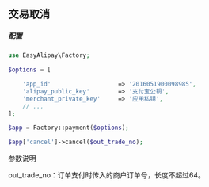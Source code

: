 ## 交易取消

##### 配置
```php
use EasyAlipay\Factory;

$options = [

    'app_id'                   => '2016051900098985',
    'alipay_public_key'        => '支付宝公钥',
    'merchant_private_key'     => '应用私钥',
    // ...
];

$app = Factory::payment($options);

$app['cancel']->cancel($out_trade_no);
```
参数说明

out_trade_no：订单支付时传入的商户订单号，长度不超过64。


